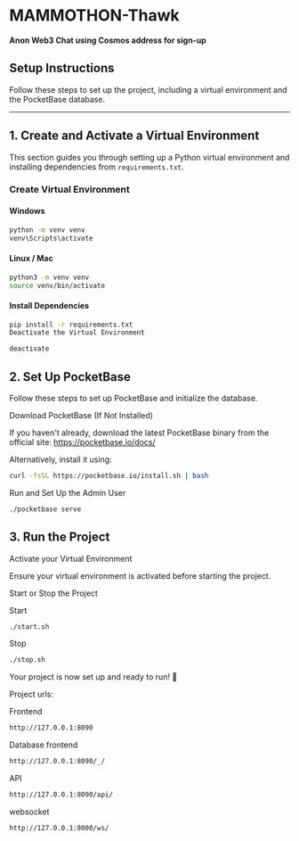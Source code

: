 # MAMMOTHON-Thawk  
**Anon Web3 Chat using Cosmos address for sign-up**  

## Setup Instructions  

Follow these steps to set up the project, including a virtual environment and the PocketBase database.  

---

## 1. Create and Activate a Virtual Environment  

This section guides you through setting up a Python virtual environment and installing dependencies from `requirements.txt`.  

### Create Virtual Environment  

#### Windows  
```sh
python -m venv venv
venv\Scripts\activate
```
#### Linux / Mac
```sh
python3 -m venv venv
source venv/bin/activate
```
#### Install Dependencies
```sh
pip install -r requirements.txt
Deactivate the Virtual Environment
```

```sh
deactivate
```


## 2. Set Up PocketBase
Follow these steps to set up PocketBase and initialize the database.

Download PocketBase (If Not Installed)

If you haven't already, download the latest PocketBase binary from the official site:
https://pocketbase.io/docs/

Alternatively, install it using:

```sh
curl -fsSL https://pocketbase.io/install.sh | bash
```

Run and Set Up the Admin User
```sh
./pocketbase serve
```

## 3. Run the Project
Activate your Virtual Environment

Ensure your virtual environment is activated before starting the project.

Start or Stop the Project

Start
```sh
./start.sh
```

Stop
```sh
./stop.sh
```

Your project is now set up and ready to run! 🚀


Project urls:

Frontend
```sh
http://127.0.0.1:8090
```

Database frontend
```sh
http://127.0.0.1:8090/_/
```
API
```sh
http://127.0.0.1:8090/api/
```
websocket
```sh
http://127.0.0.1:8000/ws/
```